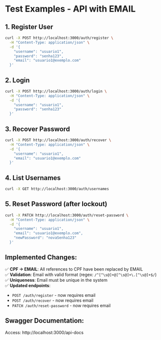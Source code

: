 # Test Examples - API with EMAIL

## 1. Register User
```bash
curl -X POST http://localhost:3000/auth/register \
  -H "Content-Type: application/json" \
  -d '{
    "username": "usuario1",
    "password": "senha123",
    "email": "usuario1@exemplo.com"
  }'
```

## 2. Login
```bash
curl -X POST http://localhost:3000/auth/login \
  -H "Content-Type: application/json" \
  -d '{
    "username": "usuario1",
    "password": "senha123"
  }'
```

## 3. Recover Password
```bash
curl -X POST http://localhost:3000/auth/recover \
  -H "Content-Type: application/json" \
  -d '{
    "username": "usuario1",
    "email": "usuario1@exemplo.com"
  }'
```

## 4. List Usernames
```bash
curl -X GET http://localhost:3000/auth/usernames
```

## 5. Reset Password (after lockout)
```bash
curl -X PATCH http://localhost:3000/auth/reset-password \
  -H "Content-Type: application/json" \
  -d '{
    "username": "usuario1",
    "email": "usuario1@exemplo.com",
    "newPassword": "novaSenha123"
  }'
```

## Implemented Changes:

✅ **CPF → EMAIL**: All references to CPF have been replaced by EMAIL  
✅ **Validation**: Email with valid format (regex: `/^[^\s@]+@[^\s@]+\.[^\s@]+$/`)  
✅ **Uniqueness**: Email must be unique in the system  
✅ **Updated endpoints**:
- `POST /auth/register` - now requires email
- `POST /auth/recover` - now requires email  
- `PATCH /auth/reset-password` - now requires email

## Swagger Documentation:
Access: http://localhost:3000/api-docs 